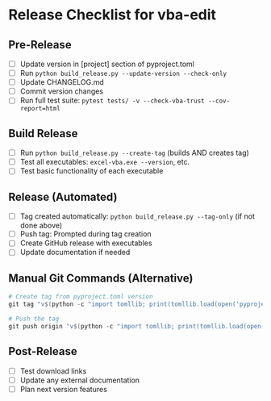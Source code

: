 # Release Checklist for vba-edit

## Pre-Release
- [ ] Update version in [project] section of pyproject.toml
- [ ] Run `python build_release.py --update-version --check-only` 
- [ ] Update CHANGELOG.md
- [ ] Commit version changes
- [ ] Run full test suite: `pytest tests/ -v --check-vba-trust --cov-report=html`

## Build Release
- [ ] Run `python build_release.py --create-tag` (builds AND creates tag)
- [ ] Test all executables: `excel-vba.exe --version`, etc.
- [ ] Test basic functionality of each executable

## Release (Automated)
- [ ] Tag created automatically: `python build_release.py --tag-only` (if not done above)
- [ ] Push tag: Prompted during tag creation
- [ ] Create GitHub release with executables
- [ ] Update documentation if needed

## Manual Git Commands (Alternative)
```powershell
# Create tag from pyproject.toml version
git tag "v$(python -c "import tomllib; print(tomllib.load(open('pyproject.toml', 'rb'))['project']['version'])")"

# Push the tag
git push origin "v$(python -c "import tomllib; print(tomllib.load(open('pyproject.toml', 'rb'))['project']['version'])")"
```

## Post-Release  
- [ ] Test download links
- [ ] Update any external documentation
- [ ] Plan next version features